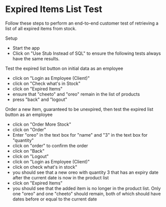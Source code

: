 # Expired Items List Test

Follow these steps to perform an end-to-end customer test of 
retrieving a list of all expired items from stock. 

Setup
- Start the app
- Click on "Use Stub Instead of SQL" to ensure the following tests always have the same results.

Test the expired list button on initial data as an employee 
- click on "Login as Employee (Client)"
- click on "Check what's in Stock" 
- click on "Expired Items"
- ensure that "cheeto" and "oreo" remain in the list of products
- press "back" and "logout"


Order a new item, guaranteed to be unexpired, then test the expired list
button as an employee
- click on "Order More Stock"
- click on "Order"
- Enter "oreo" in the text box for "name" and "3" in the text box for "quantity"
- click on "order" to confirm the order
- click on "Back"
- click on "Logout"
- click on "Login as Employee (Client)"
- click on check what's in stock"
- you should see that a new oreo with quantity 3 that has an expiry date after the current date is now in the product list
- click on "Expired Items"
- you should see that the added item is no longer in the product list. Only one "oreo" and one "cheeto" should remain, both of which should have dates before or equal to the current date
